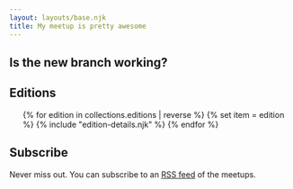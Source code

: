 ```yaml
---
layout: layouts/base.njk
title: My meetup is pretty awesome
---
```



## Is the new branch working?


## Editions
<ul>
{% for edition in collections.editions | reverse %}
{% set item = edition %}
{% include "edition-details.njk" %}
{% endfor %}
</ul>


## Subscribe

Never miss out. You can subscribe to an [RSS feed](/feed.xml) of the meetups.
